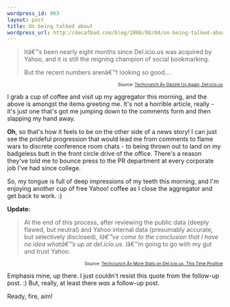 ```yaml
--- 
wordpress_id: 963
layout: post
title: On being talked about
wordpress_url: http://decafbad.com/blog/2006/08/04/on-being-talked-about
---
```

<blockquote>
Itâ€™s been nearly eight months since Del.icio.us was acquired by Yahoo, and it is still the reigning champion of social bookmarking.

But the recent numbers arenâ€™t looking so good....
</blockquote>
<div style="font-size: x-small; text-align: right">Source: <a href="http://www.techcrunch.com/2006/08/04/dazzle-us-again-delicious/">Techcrunch Â» Dazzle Us Again, Del.icio.us</a></div>

I grab a cup of coffee and visit up my aggregator this morning, and the above is amongst the items greeting me.  It's not a horrible article, really - it's just one that's got me jumping down to the comments form and then slapping my hand away.

<b>Oh</b>, so that's how it feels to be on the other side of a news story!  I can just see the prideful progression that would lead me from comments to flame wars to discrete conference room chats - to being thrown out to land on my badgeless butt in the front circle drive of the office.  There's a reason they've told me to bounce press to the PR department at every corporate job I've had since college.

So, my tongue is full of deep impressions of my teeth this morning, and I'm enjoying another cup of free Yahoo! coffee as I close the aggregator and get back to work.  :)

<b>Update:</b><blockquote>At the end of this process, after reviewing the public data (deeply flawed, but neutral) and Yahoo internal data (presumably accurate, but selectively disclosed), <i>Iâ€™ve come to the conclusion that I have no idea whatâ€™s up at del.icio.us</i>. Iâ€™m going to go with my gut and trust Yahoo.</blockquote>
<div style="font-size: x-small; text-align: right">Source: <a href="http://www.techcrunch.com/2006/08/04/more-stats-on-delicious-this-time-positive/">Techcrunch Â» More Stats on Del.icio.us, This Time Positive</a></div>

Emphasis mine, up there.  I just couldn't resist this quote from the follow-up post.  :)  But, really, at least there <i>was</i> a follow-up post.

Ready, fire, aim!
